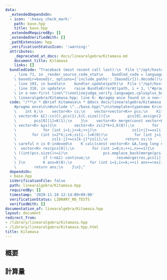 ```yaml
---
data:
  _extendedDependsOn:
  - icon: ':heavy_check_mark:'
    path: base.hpp
    title: base.hpp
  _extendedRequiredBy: []
  _extendedVerifiedWith: []
  _pathExtension: hpp
  _verificationStatusIcon: ':warning:'
  attributes:
    _deprecated_at_docs: docs/linearalgebra/Kitamasa.md
    document_title: Kitamasa
    links: []
  bundledCode: "Traceback (most recent call last):\n  File \"/opt/hostedtoolcache/Python/3.9.0/x64/lib/python3.9/site-packages/onlinejudge_verify/documentation/build.py\"\
    , line 71, in _render_source_code_stat\n    bundled_code = language.bundle(stat.path,\
    \ basedir=basedir, options={'include_paths': [basedir]}).decode()\n  File \"/opt/hostedtoolcache/Python/3.9.0/x64/lib/python3.9/site-packages/onlinejudge_verify/languages/cplusplus.py\"\
    , line 193, in bundle\n    bundler.update(path)\n  File \"/opt/hostedtoolcache/Python/3.9.0/x64/lib/python3.9/site-packages/onlinejudge_verify/languages/cplusplus_bundle.py\"\
    , line 310, in update\n    raise BundleErrorAt(path, i + 1, \"#pragma once found\
    \ in a non-first line\")\nonlinejudge_verify.languages.cplusplus_bundle.BundleErrorAt:\
    \ linearalgebra/Kitamasa.hpp: line 6: #pragma once found in a non-first line\n"
  code: "/**\n * @brief Kitamasa\n * @docs docs/linearalgebra/Kitamasa.md\n */\n\n\
    #pragma once\n\n#include \"../base.hpp\"\n\ntemplate<typename K>\nstruct Kitamasa{\n\
    \    int k;\n    vector<K> cs;\n    vector<vector<K>> pcs;\n    Kitamasa(const\
    \ vector<K> &C):cs(C),pcs(1),k(C.size()){\n        pcs[0].assign(2*k+1,K(0));\n\
    \        pcs[0][1]=K(1);\n    }\n    vector<K> merge(const vector<K> &xs,const\
    \ vector<K> &ys){\n        vector<K> zs(2*k+1,K(0));\n        for (int i=1;i<=k;++i)\n\
    \            for (int j=1;j<=k;++j)\n                zs[i+j]+=xs[i]*ys[j];\n \
    \       for (int i=2*k;i>k;zs[i--]=K(0))\n            for (int j=1;j<=k;++j)\n\
    \                zs[i-j]+=cs[k-j]*zs[i];\n        return zs;\n    }\n    //Be\
    \ careful n is 0-indexed\n    K calc(const vector<K> &A,long long n){\n      \
    \  vector<K> res(pcs[0]);\n        for (int i=0;n;++i,n>>=1){\n            if\
    \ ((int)pcs.size()<=i)\n                pcs.emplace_back(merge(pcs[i-1],pcs[i-1]));\n\
    \            if (~n&1) continue;\n            res=merge(res,pcs[i]);\n       \
    \ }\n        K ans=K(0);\n        for (int i=1;i<=k;++i) ans+=res[i]*A[i-1];\n\
    \        return ans;\n    }\n};"
  dependsOn:
  - base.hpp
  isVerificationFile: false
  path: linearalgebra/Kitamasa.hpp
  requiredBy: []
  timestamp: '2020-11-18 12:14:00+09:00'
  verificationStatus: LIBRARY_NO_TESTS
  verifiedWith: []
documentation_of: linearalgebra/Kitamasa.hpp
layout: document
redirect_from:
- /library/linearalgebra/Kitamasa.hpp
- /library/linearalgebra/Kitamasa.hpp.html
title: Kitamasa
---
```

## 概要

## 計算量